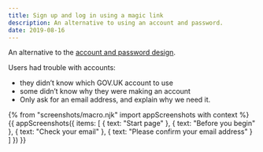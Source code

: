 ```yaml
---
title: Sign up and log in using a magic link
description: An alternative to using an account and password.
date: 2019-08-16
---
```


An alternative to the [account and password design](/apply-for-teacher-training/apply-june-2019/create-account).

Users had trouble with accounts:

* they didn’t know which GOV.UK account to use
* some didn’t know why they were making an account
* Only ask for an email address, and explain why we need it.

{% from "screenshots/macro.njk" import appScreenshots with context %}
{{ appScreenshots({
  items: [
    { text: "Start page" },
    { text: "Before you begin" },
    { text: "Check your email" },
    { text: "Please confirm your email address" }
  ]
}) }}
